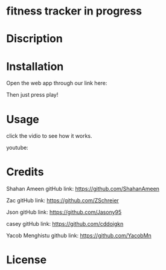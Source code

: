 # fitness tracker in progress


# Discription


# Installation
Open the web app through our link here:


Then just press play!
# Usage 



click the vidio to see how it works. 


youtube: 

# Credits 

Shahan Ameen
gitHub link: https://github.com/ShahanAmeen

Zac
gitHub link: https://github.com/ZSchreier

Json
gitHub link: https://github.com/Jasony95

casey
gitHub link: https://github.com/cddoigkn

Yacob Menghistu
github link: https://github.com/YacobMn


# License 




